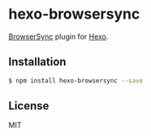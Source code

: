 # hexo-browsersync

[BrowserSync] plugin for [Hexo].

## Installation

``` bash
$ npm install hexo-browsersync --save
```

## License

MIT

[BrowserSync]: http://www.browsersync.io/
[Hexo]: http://hexo.io/
